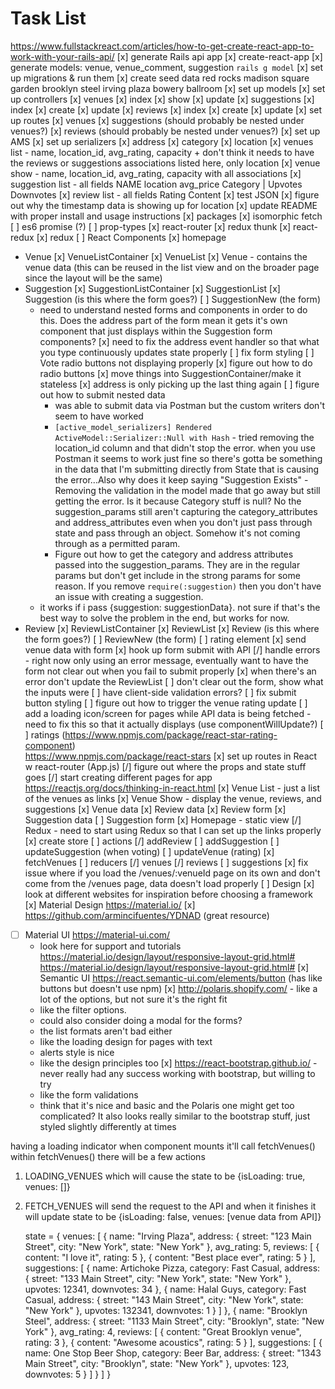 # Task List
https://www.fullstackreact.com/articles/how-to-get-create-react-app-to-work-with-your-rails-api/
[x] generate Rails api app
[x] create-react-app
[x] generate models: venue, venue_comment, suggestion
  `rails g model`
[x] set up migrations & run them
[x] create seed data
  red rocks
  madison square garden
  brooklyn steel
  irving plaza
  bowery ballroom
[x] set up models
[x] set up controllers
  [x] venues
    [x] index
    [x] show
    [x] update
  [x] suggestions
    [x] index
    [x] create
    [x] update
  [x] reviews
    [x] index
    [x] create
    [x] update
[x] set up routes
  [x] venues
  [x] suggestions (should probably be nested under venues?)
  [x] reviews (should probably be nested under venues?)
[x] set up AMS
[x] set up serializers
  [x] address
  [x] category
  [x] location
  [x] venues list - name, location_id, avg_rating, capacity
    + don't think it needs to have the reviews or suggestions associations listed here, only location
  [x] venue show - name, location_id, avg_rating, capacity with all associations
  [x] suggestion list - all fields
    NAME location avg_price
    Category | Upvotes Downvotes
  [x] review list - all fields
    Rating
    Content
[x] test JSON
[x] figure out why the timestamp data is showing up for location
[x] update README with proper install and usage instructions
[x] packages
  [x] isomorphic fetch
  [ ] es6 promise (?)
  [ ] prop-types
  [x] react-router
  [x] redux thunk
  [x] react-redux
  [x] redux
[ ] React Components
  [x] homepage
  + Venue
    [x] VenueListContainer
    [x] VenueList
    [x] Venue - contains the venue data (this can be reused in the list view and on the broader page since the layout will be the same)
  + Suggestion
    [x] SuggestionListContainer
    [x] SuggestionList
    [x] Suggestion (is this where the form goes?)
    [ ] SuggestionNew (the form)
      + need to understand nested forms and components in order to do this. Does the address part of the form mean it gets it's own component that just displays within the Suggestion form components?
      [x] need to fix the address event handler so that what you type continuously updates state properly
      [ ] fix form styling
        [ ] Vote radio buttons not displaying properly
      [x] figure out how to do radio buttons
      [x] move things into SuggestionContainer/make it stateless
      [x] address is only picking up the last thing again
      [ ] figure out how to submit nested data
        + was able to submit data via Postman but the custom writers don't seem to have worked
        + `[active_model_serializers] Rendered ActiveModel::Serializer::Null with Hash` - tried removing the location_id column and that didn't stop the error. when you use Postman it seems to work just fine so there's gotta be something in the data that I'm submitting directly from State that is causing the error...Also why does it keep saying "Suggestion Exists" - Removing the validation in the model made that go away but still getting the error. Is it because Category stuff is null? No the suggestion_params still aren't capturing the category_attributes and address_attributes even when you don't just pass through state and pass through an object. Somehow it's not coming through as a permitted param.
        + Figure out how to get the category and address attributes passed into the suggestion_params. They are in the regular params but don't get include in the strong params for some reason. If you remove `require(:suggestion)` then you don't have an issue with creating a suggestion.
      + it works if i pass {suggestion: suggestionData}. not sure if that's the best way to solve the problem in the end, but works for now.
  + Review
    [x] ReviewListContainer
    [x] ReviewList
    [x] Review (is this where the form goes?)
    [ ] ReviewNew (the form)
      [ ] rating element
      [x] send venue data with form
      [x] hook up form submit with API
      [/] handle errors - right now only using an error message, eventually want to have the form not clear out when you fail to submit properly
        [x] when there's an error don't update the ReviewList
        [ ] don't clear out the form, show what the inputs were
        [ ] have client-side validation errors?
      [ ] fix submit button styling
      [ ] figure out how to trigger the venue rating update
[ ] add a loading icon/screen for pages while API data is being fetched - need to fix this so that it actually displays (use componentWillUpdate?)
[ ] ratings (https://www.npmjs.com/package/react-star-rating-component)  
https://www.npmjs.com/package/react-stars
[x] set up routes in React w react-router (App.js)
[/] figure out where the props and state stuff goes
[/] start creating different pages for app https://reactjs.org/docs/thinking-in-react.html
  [x] Venue List - just a list of the venues as links
  [x] Venue Show - display the venue, reviews, and suggestions
    [x] Venue data
    [x] Review data
    [x] Review form
    [x] Suggestion data
    [ ] Suggestion form
  [x] Homepage - static view
[/] Redux - need to start using Redux so that I can set up the links properly
  [x] create store
  [ ] actions
    [/] addReview
    [ ] addSuggestion
    [ ] updateSuggestion (when voting)
    [ ] updateVenue (rating)
    [x] fetchVenues
  [ ] reducers
    [/] venues
    [/] reviews
    [ ] suggestions
[x] fix issue where if you load the /venues/:venueId page on its own and don't come from the /venues page, data doesn't load properly
[ ] Design
  [x] look at different websites for inspiration before choosing a framework
  [x] Material Design https://material.io/
  [x] https://github.com/armincifuentes/YDNAD (great resource)
  * [ ] Material UI https://material-ui.com/
    + look here for support and tutorials
    https://material.io/design/layout/responsive-layout-grid.html#
    https://material.io/design/layout/responsive-layout-grid.html#
  [x] Semantic UI https://react.semantic-ui.com/elements/button (has like buttons but doesn't use npm)
  [x] http://polaris.shopify.com/ - like a lot of the options, but not sure it's the right fit
    + like the filter options.
    + could also consider doing a modal for the forms?
    + the list formats aren't bad either
    + like the loading design for pages with text
    + alerts style is nice
    + like the design principles too
  [x] https://react-bootstrap.github.io/ - never really had any success working with bootstrap, but willing to try
    + like the form validations
    + think that it's nice and basic and the Polaris one might get too complicated? It also looks really similar to the bootstrap stuff, just styled slightly differently at times

having a loading indicator
when component mounts it'll call fetchVenues()
within fetchVenues() there will be a few actions
1) LOADING_VENUES which will cause the state to be {isLoading: true, venues: []}
2) FETCH_VENUES will send the request to the API and when it finishes it will update state to be {isLoading: false, venues: [venue data from API]}

    state = {
      venues: [
      {
        name: "Irving Plaza",
        address: {
          street: "123 Main Street",
          city: "New York",
          state: "New York"
        },
        avg_rating: 5,
        reviews: [
        {
          content: "I love it",
          rating: 5
        },
        {
          content: "Best place ever",
          rating: 5
        }
        ],
        suggestions: [
        {
          name: Artichoke Pizza,
          category: Fast Casual,
          address: {
            street: "133 Main Street",
            city: "New York",
            state: "New York"
          },
          upvotes: 12341,
          downvotes: 34
        },
        {
          name: Halal Guys,
          category: Fast Casual,
          address: {
            street: "143 Main Street",
            city: "New York",
            state: "New York"
          },
          upvotes: 132341,
          downvotes: 1
        }
        ]
      },
      {
        name: "Brooklyn Steel",
        address: {
          street: "1133 Main Street",
          city: "Brooklyn",
          state: "New York"
        },
        avg_rating: 4,
        reviews: [
        {
          content: "Great Brooklyn venue",
          rating: 3
        },
        {
          content: "Awesome acoustics",
          rating: 5
        }
        ],
        suggestions: [
        {
          name: One Stop Beer Shop,
          category: Beer Bar,
          address: {
            street: "1343 Main Street",
            city: "Brooklyn",
            state: "New York"
          },
          upvotes: 123,
          downvotes: 5
        }
        ]
      }
      ]
    }
